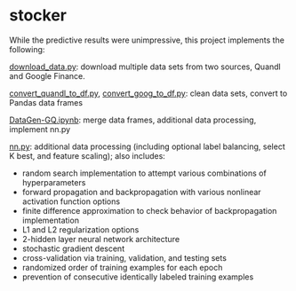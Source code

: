 # stocker

While the predictive results were unimpressive, this project implements the following:

[download_data.py](https://github.com/austinjalexander/stocker/blob/master/download_data.py): download multiple data sets from two sources, Quandl and Google Finance.

[convert_quandl_to_df.py](https://github.com/austinjalexander/stocker/blob/master/convert_quandl_to_df.py), [convert_goog_to_df.py](https://github.com/austinjalexander/stocker/blob/master/convert_goog_to_df.py): clean data sets, convert to Pandas data frames

[DataGen-GQ.ipynb](https://github.com/austinjalexander/stocker/blob/master/DataGen-GQ.ipynb): merge data frames, additional data processing, implement nn.py

[nn.py](https://github.com/austinjalexander/stocker/blob/master/nn.py): additional data processing (including optional label balancing, select K best, and feature scaling); also includes:
 - random search implementation to attempt various combinations of hyperparameters
 - forward propagation and backpropagation with various nonlinear activation function options
 - finite difference approximation to check behavior of backpropagation implementation 
 - L1 and L2 regularization options
 - 2-hidden layer neural network architecture
 - stochastic gradient descent
 - cross-validation via training, validation, and testing sets
 - randomized order of training examples for each epoch
 - prevention of consecutive identically labeled training examples
 